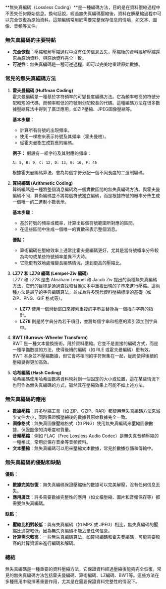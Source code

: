 **無失真編碼（Lossless Coding）**是一種編碼方法，目的是在資料壓縮過程中不丟失任何原始信息。換句話說，經過無失真編碼壓縮後，資料在解壓縮過程中可以完全恢復為原始資料。這類編碼常用於需要完整保存信息的情境，如文本、圖像、音頻等文件。

### 無失真編碼的主要特點
- **完全恢復**：壓縮和解壓縮過程中沒有任何信息丟失，壓縮後的資料經解壓縮還原為原始資料，與原始資料完全一致。
- **可逆性**：無失真編碼是一種可逆過程，即可以完美地重建原始數據。

### 常見的無失真編碼方法

1. **霍夫曼編碼 (Huffman Coding)**  
   霍夫曼編碼是一種基於字符頻率的可變長度編碼方法。它為頻率較高的符號分配較短的代碼，而頻率較低的符號則分配較長的代碼。這種編碼方法在很多數據壓縮算法中得到了廣泛應用，如ZIP壓縮、JPEG圖像壓縮等。

   **基本步驟：**
   - 計算所有符號的出現頻率。
   - 使用一棵樹來表示符號及其頻率（霍夫曼樹）。
   - 從霍夫曼樹生成對應的編碼。

   **例子：**
   假設有一組字符及其對應的頻率：
   ```
   A: 5, B: 9, C: 12, D: 13, E: 16, F: 45
   ```
   根據霍夫曼編碼算法，會為每個字符分配一個不同長度的二進制編碼。

2. **算術編碼 (Arithmetic Coding)**  
   算術編碼是一種將整個消息編碼為一個實數區間的無失真編碼方法。與霍夫曼編碼不同，算術編碼並不將每個符號獨立編碼，而是根據符號的概率分佈生成一個唯一的二進制小數表示。

   **基本步驟：**
   - 基於符號的頻率或概率，計算出每個符號範圍所對應的區間。
   - 在這些區間中生成一個唯一的實數來表示整個消息。

   **優點：**
   - 算術編碼在壓縮效率上通常比霍夫曼編碼更好，尤其是當符號概率分佈較為均勻或某些符號頻率差異不大時。
   - 它能更有效地處理變長編碼情況，達到更高的壓縮比。

3. **LZ77 和 LZ78 編碼 (Lempel-Ziv 編碼)**  
   LZ77 和 LZ78 是由 Abraham Lempel 和 Jacob Ziv 提出的兩種無失真編碼方法，它們的目標是通過查找和替換文本中重複出現的子串來進行壓縮。這兩種方法是最早的字典編碼算法，並成為許多現代資料壓縮標準的基礎（如 ZIP、PNG、GIF 格式等）。

   - **LZ77** 使用一個滑動窗口來搜索重複的字串並替換為一個指向字典的指針。
   - **LZ78** 則是將字典分為若干項目，並將每個字串和相應的索引添加到字典中。

4. **BWT (Burrows-Wheeler Transform)**  
   BWT 是一種文本變換技術，用於資料壓縮。它並不是直接的編碼方式，而是一種準備數據的方法，使得後續的編碼（如 RLE 或霍夫曼編碼）更有效。BWT 本身並不壓縮數據，但它會將相同的字符聚集在一起，從而使得後續的壓縮變得更加高效。

5. **哈希編碼 (Hash Coding)**  
   哈希編碼使用哈希函數將資料映射到一個固定的大小或位置，這在某些情況下也可作為無失真編碼的方式，雖然其在壓縮效果上可能不如上述方法。

### 無失真編碼的應用

- **數據壓縮**：許多壓縮工具（如 ZIP、GZIP、RAR）都使用無失真編碼方法來減少文件大小，同時保證解壓縮後的數據與原始數據完全一致。
- **圖像格式**：無失真圖像壓縮格式（如 PNG）使用無失真編碼來壓縮圖像數據，保證圖像的清晰度和質量。
- **音頻壓縮**：例如 FLAC（Free Lossless Audio Codec）是無失真音頻壓縮的一種格式，常用於保存音樂等音頻資料。
- **文本壓縮**：無失真編碼可以用來壓縮文本數據，常見於數據存儲和傳輸中。

### 無失真編碼的優點和缺點

**優點：**
- **數據完美恢復**：無失真編碼保證壓縮後的數據可以完美解壓，沒有任何信息丟失。
- **應用廣泛**：許多需要數據完整性的應用（如文檔壓縮、圖片和音頻保存等）都需要無失真編碼。

**缺點：**
- **壓縮比相對較低**：與有失真編碼（如 MP3 或 JPEG）相比，無失真編碼的壓縮比通常較低，因為無失真編碼不能丟棄任何信息。
- **計算需求較高**：一些無失真編碼算法，如算術編碼和霍夫曼編碼，可能需要較高的計算資源來進行編碼和解碼。

### 總結

無失真編碼是一種重要的資料壓縮方法，它保證資料經過壓縮後能夠完全恢復。常見的無失真編碼方法包括霍夫曼編碼、算術編碼、LZ編碼、BWT等。這些方法在多種應用中發揮著重要作用，尤其是在需要保證資料完整性的情況下。